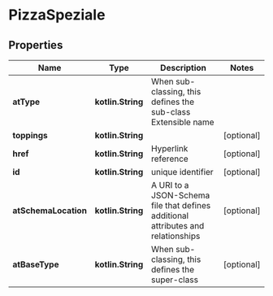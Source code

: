 
# PizzaSpeziale

## Properties
Name | Type | Description | Notes
------------ | ------------- | ------------- | -------------
**atType** | **kotlin.String** | When sub-classing, this defines the sub-class Extensible name | 
**toppings** | **kotlin.String** |  |  [optional]
**href** | **kotlin.String** | Hyperlink reference |  [optional]
**id** | **kotlin.String** | unique identifier |  [optional]
**atSchemaLocation** | **kotlin.String** | A URI to a JSON-Schema file that defines additional attributes and relationships |  [optional]
**atBaseType** | **kotlin.String** | When sub-classing, this defines the super-class |  [optional]



